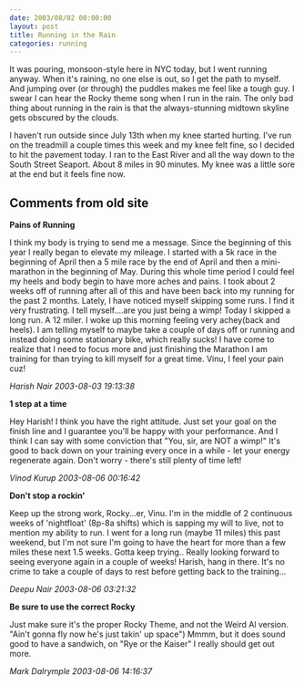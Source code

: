 ```yaml
---
date: 2003/08/02 00:00:00
layout: post
title: Running in the Rain
categories: running
---
```


It was pouring, monsoon-style here in NYC today, but I went running anyway. When it's raining, no one else is out, so I get the path to myself. And jumping over (or through) the puddles makes me feel like a tough guy. I swear I can hear the Rocky theme song when I run in the rain. The only bad thing about running in the rain is that the always-stunning midtown skyline gets obscured by the clouds.

I haven't run outside since July 13th when my knee started hurting. I've run on the treadmill a couple times this week and my knee felt fine, so I decided to hit the pavement today. I ran to the East River and all the way down to the South Street Seaport. About 8 miles in 90 minutes. My knee was a little sore at the end but it feels fine now.

<div id="comment-box">
<h2>Comments from old site</h2>

<div class="one-comment">
<p><b>Pains of Running</b></p>
<p>
I think my body is trying to send me a message.  Since the beginning
of this year I really began to elevate my mileage.  I started with a
5k race in the beginning of April then a 5 mile race by the end of
April and then a mini-marathon in the beginning of May.  During this
whole time period I could feel my heels and body begin to have more
aches and pains.  I took about 2 weeks off of running after all of
this and have been back into my running for the past 2 months.
Lately, I have noticed myself skipping some runs.  I find it very
frustrating.  I tell myself....are you just being a wimp!  Today I
skipped a long run.  A 12 miler.  I woke up this morning feeling very
achey(back and heels).  I am telling myself to maybe take a couple of
days off or running and instead doing some stationary bike, which
really sucks!  I have come to realize that I need to focus more and
just finishing the Marathon I am training for than trying to kill
myself for a great time.  Vinu, I feel your pain cuz!
</p>
<address class="signature">
<span class="author">Harish Nair</span>
<span class="date">2003-08-03 19:13:38</span>
</address>
</div>

<div class="my-comment">
<p><b>1 step at a time</b></p>
<p>
Hey Harish! I think you have the right attitude. Just set your goal on
the finish line and I guarantee you'll be happy with your
performance. And I think I can say with some conviction that "You,
sir, are NOT a wimp!" It's good to back down on your training every
once in a while - let your energy regenerate again. Don't worry -
there's still plenty of time left!
</p>
<address class="signature">
<span class="author">Vinod Kurup</span>
<span class="date">2003-08-06 00:16:42</span>
</address>
</div>

<div class="one-comment">
<p><b>Don't stop a rockin'</b></p>
<p>
Keep up the strong work, Rocky...er, Vinu.  I'm in the middle of 2
continuous weeks of 'nightfloat' (8p-8a shifts) which is sapping my
will to live, not to mention my ability to run.  I went for a long run
(maybe 11 miles) this past weekend, but I'm not sure I'm going to have
the heart for more than a few miles these next 1.5 weeks. Gotta keep
trying.. Really looking forward to seeing everyone again in a couple
of weeks!  Harish, hang in there.  It's no crime to take a couple of
days to rest before getting back to the training...
</p>
<address class="signature">
<span class="author">Deepu Nair</span>
<span class="date">2003-08-06 03:21:32</span>
</address>
</div>

<div class="one-comment">
<p><b>Be sure to use the correct Rocky</b></p>
<p>
Just make sure it's the proper Rocky Theme, and not the Weird Al
version. "Ain't gonna fly now he's just takin' up space")  Mmmm, but
it does sound good to have a sandwich, on "Rye or the Kaiser"  I
really should get out more.
</p>
<address class="signature">
<span class="author">Mark Dalrymple</span>
<span class="date">2003-08-06 14:16:37</span>
</address>
</div>

</div>
